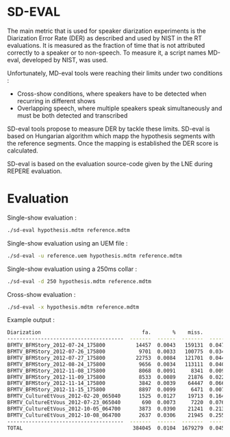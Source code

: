 # SD-EVAL

The main metric that is used for speaker diarization experiments is the Diarization Error Rate (DER) as described and used by NIST in the RT evaluations. It is measured as the fraction of time that is not attributed correctly to a speaker or to non-speech. To measure it, a script names MD-eval, developed by NIST, was used.

Unfortunately, MD-eval tools were reaching their limits under two conditions :
* Cross-show conditions, where speakers have to be detected when recurring in different shows
* Overlapping speech, where multiple speakers speak simultaneously and must be both detected and transcribed

SD-eval tools propose to measure DER by tackle these limits. SD-eval is based on Hungarian algorithm which mapp the hypothesis segments with the reference segments. Once the mapping is established the DER score is calculated.

SD-eval is based on the evaluation source-code given by the LNE during REPERE evaluation.


# Evaluation

Single-show evaluation :

```bash
./sd-eval hypothesis.mdtm reference.mdtm
```

Single-show evaluation using an UEM file :

```bash
./sd-eval -u reference.uem hypothesis.mdtm reference.mdtm
```


Single-show evaluation using a 250ms collar :

```bash
./sd-eval -d 250 hypothesis.mdtm reference.mdtm
```

Cross-show evaluation :

```bash
./sd-eval -x hypothesis.mdtm reference.mdtm
```

Example output :

```bash
Diarization                                 fa.       %    miss.       %    conf.       %     DER
--------------------------------------  -------  ------  -------  ------  -------  ------  ------
BFMTV_BFMStory_2012-07-24_175800          14457  0.0043   159131  0.0472   321104  0.0952  0.1466
BFMTV_BFMStory_2012-07-26_175800           9701  0.0033   100775  0.0344   242603  0.0828  0.1204
BFMTV_BFMStory_2012-07-27_175800          22753  0.0084   121701  0.0447   173481  0.0638  0.1168
BFMTV_BFMStory_2012-08-24_175800           9656  0.0034   113111  0.0401   424978  0.1508  0.1944
BFMTV_BFMStory_2012-11-08_175800           8068  0.0091     8341  0.0094    90937  0.1020  0.1205
BFMTV_BFMStory_2012-11-09_175800           8533  0.0089    21876  0.0229   136768  0.1433  0.1752
BFMTV_BFMStory_2012-11-14_175800           3842  0.0039    64447  0.0660     4595  0.0047  0.0746
BFMTV_BFMStory_2012-11-15_175800           8897  0.0099     6471  0.0072    50114  0.0559  0.0731
BFMTV_CultureEtVous_2012-02-20_065040      1525  0.0127    19713  0.1640    28118  0.2340  0.4107
BFMTV_CultureEtVous_2012-07-23_065040       690  0.0073     7220  0.0767    28832  0.3063  0.3903
BFMTV_CultureEtVous_2012-10-05_064700      3873  0.0390    21241  0.2137    31207  0.3139  0.5666
BFMTV_CultureEtVous_2012-10-08_064700      2637  0.0306    21945  0.2550      630  0.0073  0.2930
--------------------------------------  -------  ------  -------  ------  -------  ------  ------
TOTAL                                    384045  0.0104  1679279  0.0454  2989641  0.0808  0.1366
```
